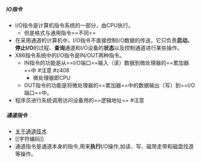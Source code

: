 ##### IO指令
- I/O指令是计算机指令系统的一部分，由CPU执行。
	- 但是格式与通用指令==不同==
- 在采用通道的计算机中，I/O指令不直接控制I/O数据的传送，它只负责**启动、停止I/O**的过程、**查询**通道和I/O设备的**状态**以及控制通道进行某些操作。
- X86指令系统中的I/O指令是IN/OUT两种指令。
	- IN指令的功能是从==I/O端口==输入（读）数据到微处理器的==累加器==中 #注意 #z408 
		- 微处理器即CPU
	- OUT指令的功能是将微处理器的==累加器==中的数据输出（写）到==I/O端口==中。
- 程序员进行系统调用访问设备用的==逻辑地址== #注意
##### 通道指令
- [关于通道技术](../关于通道技术.md)
- [[字符编码]]
- 通道指令是通道本身的指令,用来**执行**I/O操作,如读、写、磁带走带和磁盘找道等操作。